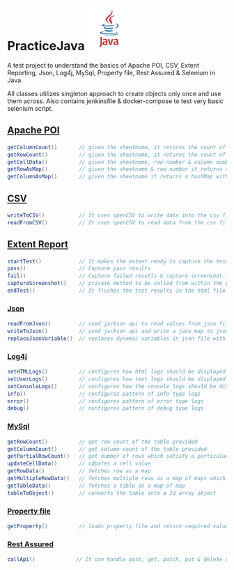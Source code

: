 # PracticeJava ![logo](https://github.com/anuj-nits/PracticeJava/blob/master/java.jpg) 

A test project to understand the basics of Apache POI, CSV, Extent Reporting, Json, Log4j, MySql, Property file, Rest Assured & Selenium in Java.

All classes utilizes singleton approach to create objects only once and use them across.
Also contains jenkinsfile & docker-compose to test very basic selenium script.

## [Apache POI](https://github.com/anuj-nits/PracticeJava/tree/master/src/main/java/excelManager)
```java
getColumnCount()       // given the sheetname, it returns the count of column of any excel sheet
getRowCount()          // given the sheetname, it returns the count of rows of any excel sheet
getCellData()          // given the sheetname, row number & column number it returns the value of a particular excel cell
getRowAsMap()          // given the sheetname & row number it returns the complete excel row returned as a hashMap
getColumnAsMap()       // given the sheetname it returns a hashMap with first column as key and second column as its value
```

## [CSV](https://github.com/anuj-nits/PracticeJava/tree/master/src/main/java/csvManager)
```java
writeToCSV()           // It uses openCSV to write data into the csv file, each cell at a time
readFromCSV()          // It uses openCSV to read data from the csv file, each cell at a time
```

## [Extent Report](https://github.com/anuj-nits/PracticeJava/tree/master/src/main/java/extentManager)
```java
startTest()            // It makes the extent ready to capture the test results
pass()                 // Capture pass results
fail()                 // Capture failed resutls & capture screenshot for the screen
captureScreenshot()    // private method to be called from within the pass() or fail() methods
endTest()              // It flushes the test results in the html file created at the location: /src/test/resources/report/
```
### [Json](https://github.com/anuj-nits/PracticeJava/tree/master/src/main/java/jsonManager)
```java
readFromJson()         // used jackson api to read values from json file and return a java map
writeToJson()          // used jackson api and write a java map to json file
replaceJsonVariable()  // replaces dynamic variables in json file with actual values provided as parameter
```

### [Log4j](https://github.com/anuj-nits/PracticeJava/tree/master/src/main/java/logManager)
```java
setHTMLLogs()          // configures how html logs should be displayed and where the logs should be stored
setUserLogs()          // configures how text logs should be displayed and where the logs should be stored
setConsoleLogs()       // configures how the console logs should be displayed
info()                 // configures pattern of info type logs
error()                // configures pattern of error type logs
debug()                // configures pattern of debug type logs
```

### [MySql](https://github.com/anuj-nits/PracticeJava/tree/master/src/main/java/mysqlManager)
```java
getRowCount()          // get row count of the table provided
getColumnCount()       // get column count of the table provided
getPartialRowCount()   // get number of rows which satisfy a particular condition
updateCellData()       // udpates a cell value
getRowData()           // fetches row as a map
getMultipleRowData()   // fetches multiple rows as a map of maps which satisfy a particular condition
getTableData()         // fetches a table as a map of map
tableToObject()        // converts the table into a 2d array object
```
### [Property file](https://github.com/anuj-nits/PracticeJava/tree/master/src/main/java/propertyManager)
```java
getProperty()          // loads property file and return required value
```
### [Rest Assured](https://github.com/anuj-nits/PracticeJava/tree/master/src/main/java/apiManager)
``` java
callApi()             // It can handle post, get, patch, put & delete requests. It requires the method's argument to be same as the json file name. If there are variables in json file, create an excel sheet with sheet name same as the api name and provide all json values into it. The payload, status code & request type is to be provided from the excel sheet
```
